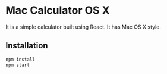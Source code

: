 # Mac Calculator OS X

It is a simple calculator built using React. It has Mac OS X style.

## Installation

```bash
npm install
npm start
```
